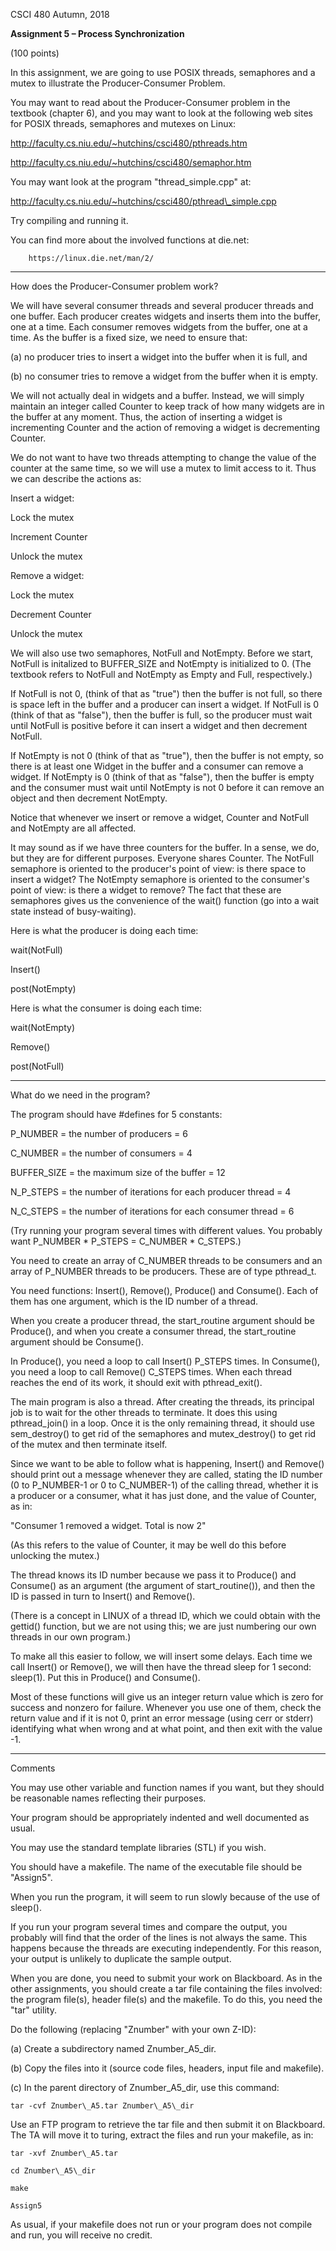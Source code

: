 

CSCI 480                                                                       Autumn, 2018



**Assignment 5 – Process Synchronization**

(100 points)



In this assignment, we are going to use POSIX threads, semaphores and a mutex to illustrate the Producer-Consumer Problem.

You may want to read about the Producer-Consumer problem in the textbook (chapter 6), and you may want to look at the following web sites for POSIX threads, semaphores and mutexes on Linux:

http://faculty.cs.niu.edu/~hutchins/csci480/pthreads.htm

http://faculty.cs.niu.edu/~hutchins/csci480/semaphor.htm

You may want look at the program &quot;thread\_simple.cpp&quot; at:

http://faculty.cs.niu.edu/~hutchins/csci480/pthread\_simple.cpp

Try compiling and running it.

You can find more about the involved functions at die.net:

        https://linux.die.net/man/2/

--------------------------------------------------------------------

How does the Producer-Consumer problem work?

We will have several consumer threads and several producer threads and one buffer. Each producer creates widgets and inserts them into the buffer, one at a time. Each consumer removes widgets from the buffer, one at a time. As the buffer is a fixed size, we need to ensure that:

(a) no producer tries to insert a widget into the buffer when it is full, and

(b) no consumer tries to remove a widget from the buffer when it is empty.

We will not actually deal in widgets and a buffer. Instead, we will simply maintain an integer called Counter to keep track of how many widgets are in the buffer at any moment. Thus, the action of inserting a widget is incrementing Counter and the action of removing a widget is decrementing Counter.

We do not want to have two threads attempting to change the value of the counter at the same time, so we will use a mutex to limit access to it. Thus we can describe the actions as:

Insert a widget:

   Lock the mutex

   Increment Counter

   Unlock the mutex

Remove a widget:

   Lock the mutex

   Decrement Counter

   Unlock the mutex

We will also use two semaphores, NotFull and NotEmpty. Before we start, NotFull is initalized to BUFFER\_SIZE and NotEmpty is initialized to 0. (The textbook refers to NotFull and NotEmpty as Empty and Full, respectively.)

If NotFull is not 0, (think of that as &quot;true&quot;) then the buffer is not full, so there is space left in the buffer and a producer can insert a widget. If NotFull is 0 (think of that as &quot;false&quot;), then the buffer is full, so the producer must wait until NotFull is positive before it can insert a widget and then decrement NotFull.

If NotEmpty is not 0 (think of that as &quot;true&quot;), then the buffer is not empty, so there is at least one Widget in the buffer and a consumer can remove a widget. If NotEmpty is 0 (think of that as &quot;false&quot;), then the buffer is empty and the consumer must wait until NotEmpty is not 0 before it can remove an object and then decrement NotEmpty.

Notice that whenever we insert or remove a widget, Counter and NotFull and NotEmpty are all affected.

It may sound as if we have three counters for the buffer. In a sense, we do, but they are for different purposes. Everyone shares Counter. The NotFull semaphore is oriented to the producer&#39;s point of view: is there space to insert a widget? The NotEmpty semaphore is oriented to the consumer&#39;s point of view:  is there a widget to remove? The fact that these are semaphores gives us the convenience of the wait() function (go into a wait state instead of busy-waiting).

Here is what the producer is doing each time:

wait(NotFull)

Insert()

post(NotEmpty)

Here is what the consumer is doing each time:

wait(NotEmpty)

Remove()

post(NotFull)

---------------------------------------------------------------------

What do we need in the program?

The program should have #defines for 5 constants:

P\_NUMBER = the number of producers = 6

C\_NUMBER = the number of consumers = 4

BUFFER\_SIZE = the maximum size of the buffer = 12

N\_P\_STEPS = the number of iterations for each producer thread = 4

N\_C\_STEPS = the number of iterations for each consumer thread = 6

(Try running your program several times with different values. You probably want P\_NUMBER \* P\_STEPS = C\_NUMBER \* C\_STEPS.)

You need to create an array of C\_NUMBER threads to be consumers and an array of P\_NUMBER threads to be producers. These are of type pthread\_t.

You need functions: Insert(), Remove(), Produce() and Consume(). Each of them has one argument, which is the ID number of a thread.

When you create a producer thread, the start\_routine argument should be Produce(), and when you create a consumer thread, the start\_routine argument should be Consume().

In Produce(), you need a loop to call Insert() P\_STEPS times. In Consume(), you need a loop to call Remove() C\_STEPS times.  When each thread reaches the end of its work, it should exit with pthread\_exit().

The main program is also a thread. After creating the threads, its principal job is to wait for the other threads to terminate.  It does this using pthread\_join() in a loop.  Once it is the only remaining thread, it should use sem\_destroy() to get rid of the semaphores and mutex\_destroy() to get rid of the mutex and then terminate itself.

Since we want to be able to follow what is happening, Insert() and Remove() should print out a message whenever they are called, stating the ID number (0 to P\_NUMBER-1 or 0 to C\_NUMBER-1) of the calling thread, whether it is a producer or a consumer, what it has just done, and the value of Counter, as in:

&quot;Consumer 1 removed a widget. Total is now 2&quot;

(As this refers to the value of Counter, it may be well do this before unlocking the mutex.)

The thread knows its ID number because we pass it to Produce() and Consume() as an argument (the argument of start\_routine()), and then the ID is passed in turn to Insert() and Remove().

(There is a concept in LINUX of a thread ID, which we could obtain with the gettid() function, but we are not using this; we are just numbering our own threads in our own program.)

To make all this easier to follow, we will insert some delays. Each time we call Insert() or Remove(), we will then have the thread sleep for 1 second:  sleep(1). Put this in Produce() and Consume().

Most of these functions will give us an integer return value which is zero for success and nonzero for failure.  Whenever you use one of them, check the return value and if it is not 0, print an error message (using cerr or stderr) identifying what when wrong and at what point, and then exit with the value -1.

----------------------------------------------------------------

Comments

You may use other variable and function names if you want, but they should be reasonable names reflecting their purposes.

Your program should be appropriately indented and well documented as usual.

You may use the standard template libraries (STL) if you wish.

You should have a makefile.  The name of the executable file should be &quot;Assign5&quot;.

When you run the program, it will seem to run slowly because of the use of sleep().

If you run your program several times and compare the output, you probably will find that the order of the lines is not always the same. This happens because the threads are executing independently. For this reason, your output is unlikely to duplicate the sample output.

When you are done, you need to submit your work on Blackboard.  As in the other assignments, you should create a tar file containing the files involved:  the program file(s), header file(s) and the makefile.  To do this, you need the &quot;tar&quot; utility.

Do the following (replacing &quot;Znumber&quot; with your own Z-ID):

(a) Create a subdirectory named Znumber\_A5\_dir.

(b) Copy the files into it (source code files, headers, input file and makefile).

(c) In the parent directory of Znumber\_A5\_dir, use this command:

    tar -cvf Znumber\_A5.tar Znumber\_A5\_dir

Use an FTP program to retrieve the tar file and then submit it on Blackboard.  The TA will move it to turing, extract the files and run your makefile, as in:

    tar -xvf Znumber\_A5.tar

    cd Znumber\_A5\_dir

    make

    Assign5

As usual, if your makefile does not run or your program does not compile and run, you will receive no credit.

